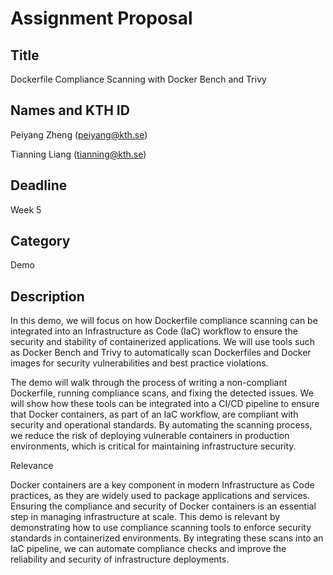 # **Assignment Proposal**

## Title

Dockerfile Compliance Scanning with Docker Bench and Trivy

## Names and KTH ID

Peiyang Zheng (peiyang@kth.se)

Tianning Liang (tianning@kth.se)

## Deadline

Week 5

## Category

Demo

## Description

In this demo, we will focus on how Dockerfile compliance scanning can be integrated into an Infrastructure as Code (IaC) workflow to ensure the security and stability of containerized applications. We will use tools such as Docker Bench and Trivy to automatically scan Dockerfiles and Docker images for security vulnerabilities and best practice violations.

The demo will walk through the process of writing a non-compliant Dockerfile, running compliance scans, and fixing the detected issues. We will show how these tools can be integrated into a CI/CD pipeline to ensure that Docker containers, as part of an IaC workflow, are compliant with security and operational standards. By automating the scanning process, we reduce the risk of deploying vulnerable containers in production environments, which is critical for maintaining infrastructure security.

Relevance

Docker containers are a key component in modern Infrastructure as Code practices, as they are widely used to package applications and services. Ensuring the compliance and security of Docker containers is an essential step in managing infrastructure at scale. This demo is relevant by demonstrating how to use compliance scanning tools to enforce security standards in containerized environments. By integrating these scans into an IaC pipeline, we can automate compliance checks and improve the reliability and security of infrastructure deployments.